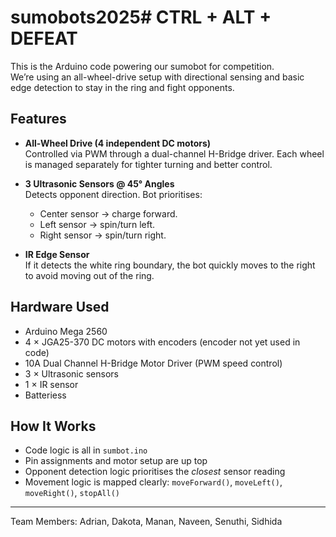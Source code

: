 # sumobots2025# CTRL + ALT + DEFEAT 

This is the Arduino code powering our sumobot for competition.  
We’re using an all-wheel-drive setup with directional sensing and basic edge detection to stay in the ring and fight opponents.

## Features

- **All-Wheel Drive (4 independent DC motors)**  
  Controlled via PWM through a dual-channel H-Bridge driver. Each wheel is managed separately for tighter turning and better control.

- **3 Ultrasonic Sensors @ 45° Angles**  
  Detects opponent direction. Bot prioritises:
  - Center sensor → charge forward.
  - Left sensor → spin/turn left.
  - Right sensor → spin/turn right.

- **IR Edge Sensor**  
  If it detects the white ring boundary, the bot quickly moves to the right to avoid moving out of the ring. 

## Hardware Used

- Arduino Mega 2560  
- 4 × JGA25-370 DC motors with encoders (encoder not yet used in code)  
- 10A Dual Channel H-Bridge Motor Driver (PWM speed control)  
- 3 × Ultrasonic sensors  
- 1 × IR sensor  
- Batteriess

## How It Works

- Code logic is all in `sumbot.ino`
- Pin assignments and motor setup are up top
- Opponent detection logic prioritises the *closest* sensor reading
- Movement logic is mapped clearly: `moveForward()`, `moveLeft()`, `moveRight()`, `stopAll()`

---

Team Members: Adrian, Dakota, Manan, Naveen, Senuthi, Sidhida 